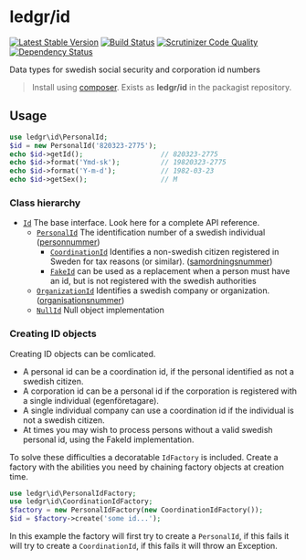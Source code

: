 # ledgr/id

[![Latest Stable Version](https://poser.pugx.org/ledgr/id/v/stable.png)](https://packagist.org/packages/ledgr/id)
[![Build Status](https://travis-ci.org/ledgr/id.png?branch=master)](https://travis-ci.org/ledgr/id)
[![Scrutinizer Code Quality](https://scrutinizer-ci.com/g/ledgr/id/badges/quality-score.png?b=master)](https://scrutinizer-ci.com/g/ledgr/id/?branch=master)
[![Dependency Status](https://gemnasium.com/ledgr/id.png)](https://gemnasium.com/ledgr/id)

Data types for swedish social security and corporation id numbers

> Install using [composer](http://getcomposer.org/). Exists as **ledgr/id** in
> the packagist repository.


Usage
-----

```php
use ledgr\id\PersonalId;
$id = new PersonalId('820323-2775');
echo $id->getId();                   // 820323-2775
echo $id->format('Ymd-sk');          // 19820323-2775
echo $id->format('Y-m-d');           // 1982-03-23
echo $id->getSex();                  // M
```

### Class hierarchy

* [`Id`](src/Id.php) The base interface. Look here for a complete API reference.
    - [`PersonalId`](src/PersonalId.php) The identification number of a swedish individual
      ([personnummer](http://sv.wikipedia.org/wiki/Personnummer_i_Sverige))
        + [`CoordinationId`](src/CoordinationId.php) Identifies a non-swedish citizen
          registered in Sweden for tax reasons (or similar). ([samordningsnummer](http://sv.wikipedia.org/wiki/Samordningsnummer#Sverige))
        + [`FakeId`](src/FakeId.php) can be used as a replacement when a person
          must have an id, but is not registered with the swedish authorities
    - [`OrganizationId`](src/OrganizationId.php) Identifies a swedish company or organization.
      ([organisationsnummer](http://sv.wikipedia.org/wiki/Organisationsnummer))
    - [`NullId`](src/NullId.php) Null object implementation


### Creating ID objects

Creating ID objects can be comlicated.

* A personal id can be a coordination id, if the personal identified as not a
  swedish citizen.
* A corporation id can be a personal id if the corporation is registered with a
  single individual (egenföretagare).
* A single individual company can use a coordination id if the individual is
  not a swedish citizen.
* At times you may wish to process persons without a valid swedish personal id,
  using the FakeId implementation.

To solve these difficulties a decoratable `IdFactory` is included. Create a factory
with the abilities you need by chaining factory objects at creation time.

```php
use ledgr\id\PersonalIdFactory;
use ledgr\id\CoordinationIdFactory;
$factory = new PersonalIdFactory(new CoordinationIdFactory());
$id = $factory->create('some id...');
```

In this example the factory will first try to create a `PersonalId`, if this fails
it will try to create a `CoordinationId`, if this fails it will throw an Exception.
